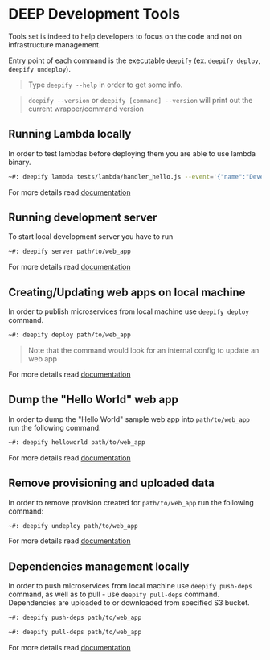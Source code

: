 DEEP Development Tools
======================

Tools set is indeed to help developers to focus on the code and not on infrastructure management.

Entry point of each command is the executable `deepify` (ex. `deepify deploy`, `deepify undeploy`).

> Type `deepify --help` in order to get some info.

> `deepify --version` or `deepify [command] --version` will print out the current wrapper/command version

Running Lambda locally
----------------------

In order to test lambdas before deploying them you are able to use lambda binary.

```bash
~#: deepify lambda tests/lambda/handler_hello.js --event='{"name":"Developer"}'
```

For more details read [documentation](tools/lambda.md)

Running development server
--------------------------

To start local development server you have to run

```bash
~#: deepify server path/to/web_app
```

For more details read [documentation](tools/server.md)

Creating/Updating web apps on local machine
-------------------------------------------

In order to publish microservices from local machine use `deepify deploy` command. 

```bash
~#: deepify deploy path/to/web_app
```

> Note that the command would look for an internal config to update an web app

For more details read [documentation](tools/deploy.md)

Dump the "Hello World" web app
------------------------------

In order to dump the "Hello World" sample web app into `path/to/web_app` run the following command: 

```bash
~#: deepify helloworld path/to/web_app
```

For more details read [documentation](tools/helloworld.md)

Remove provisioning and uploaded data
-------------------------------------

In order to remove provision created for `path/to/web_app` run the following command: 

```bash
~#: deepify undeploy path/to/web_app
```

For more details read [documentation](tools/undeploy.md)

Dependencies management locally
-------------------------------

In order to push microservices from local machine use `deepify push-deps` command,
as well as to pull - use `deepify pull-deps` command. Dependencies are uploaded to
or downloaded from specified S3 bucket.

```bash
~#: deepify push-deps path/to/web_app
```

```bash
~#: deepify pull-deps path/to/web_app
```

For more details read [documentation](tools/deps.md)